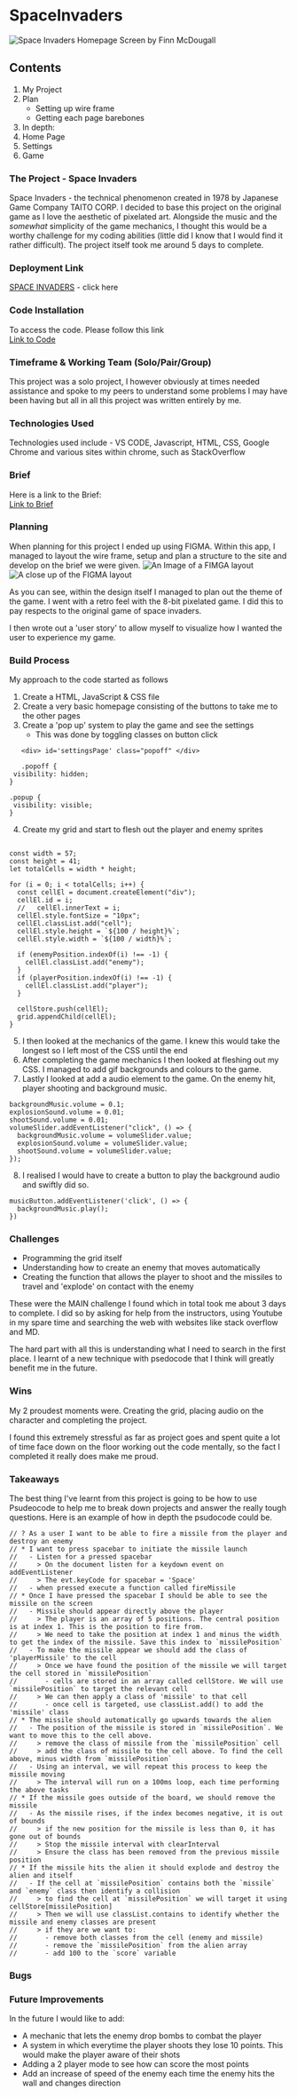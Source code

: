 # SpaceInvaders
![Space Invaders Homepage Screen](CSS/Media/GameHomepage.png)
by Finn McDougall

## Contents
1. My Project
2. Plan
    - Setting up wire frame
    - Getting each page barebones
3. In depth:
4. Home Page
5. Settings
6. Game



### The Project - Space Invaders

Space Invaders - the technical phenomenon created in 1978 by Japanese Game Company TAITO CORP.
I decided to base this project on the original game as I love the aesthetic of pixelated art. Alongside the music and the *somewhat* simplicity of the game mechanics, I thought this would be a worthy challenge for my coding abilities (little did I know that I would find it rather difficult).
The project itself took me around 5 days to complete.



### Deployment Link
[SPACE INVADERS](https://the-mostest.github.io/space-invaders/) - click here

### Code Installation
To access the code. Please follow this link
<br>
[Link to Code](https://github.com/The-Mostest/space-invaders.git)
<br>

### Timeframe & Working Team (Solo/Pair/Group)
This project was a solo project, I however obviously at times needed assistance and spoke to my peers to understand some problems I may have been having but all in all this project was written entirely by me.

### Technologies Used
Technologies used include - VS CODE, Javascript, HTML, CSS, Google Chrome and various sites within chrome, such as StackOverflow

### Brief
Here is a link to the Brief: <br>
[Link to Brief](https://pages.git.generalassemb.ly/modular-curriculum-all-courses/browser-based-game-project/project-requirements/)


### Planning

When planning for this project I ended up using FIGMA.
Within this app, I managed to layout the wire frame, setup and plan a structure to the site and develop on the brief we were given.
![An Image of a FIMGA layout](READMEMedia/FigmaLayout.png)
![A close up of the FIGMA layout](READMEMedia/CloseUpFigma.png)

As you can see, within the design itself I managed to plan out the theme of the game. I went with a retro feel with the 8-bit pixelated game. I did this to pay respects to the original game of space invaders.

I then wrote out a 'user story' to allow myself to visualize how I wanted the user to experience my game.


### Build Process

My approach to the code started as follows
1. Create a HTML, JavaScript & CSS file
2. Create a very basic homepage consisting of the buttons to take me to the other pages
3. Create a 'pop up' system to play the game and see the settings
    - This was done by toggling classes on button click 
 ```
    <div> id='settingsPage' class="popoff" </div>

    .popoff {
  visibility: hidden;
}

.popup {
  visibility: visible;
}
```
4. Create my grid and start to flesh out the player and enemy sprites
```

const width = 57;
const height = 41;
let totalCells = width * height;

for (i = 0; i < totalCells; i++) {
  const cellEl = document.createElement("div");
  cellEl.id = i;
  //   cellEl.innerText = i;
  cellEl.style.fontSize = "10px";
  cellEl.classList.add("cell");
  cellEl.style.height = `${100 / height}%`;
  cellEl.style.width = `${100 / width}%`;

  if (enemyPosition.indexOf(i) !== -1) {
    cellEl.classList.add("enemy");
  }
  if (playerPosition.indexOf(i) !== -1) {
    cellEl.classList.add("player");
  }

  cellStore.push(cellEl);
  grid.appendChild(cellEl);
}

```
5. I then looked at the mechanics of the  game. I knew this would take the longest so I left most of the CSS until the end
6. After completing the game mechanics I then looked at fleshing out my CSS. I managed to add gif backgrounds and colours to the game.
7. Lastly I looked at add a audio element to the game. On the enemy hit, player shooting and background music.
```
backgroundMusic.volume = 0.1;
explosionSound.volume = 0.01;
shootSound.volume = 0.01;
volumeSlider.addEventListener("click", () => {
  backgroundMusic.volume = volumeSlider.value;
  explosionSound.volume = volumeSlider.value;
  shootSound.volume = volumeSlider.value;
});
```
8. I realised I would have to create a button to play the background audio and swiftly did so.
```
musicButton.addEventListener('click', () => {
  backgroundMusic.play();
})
```

### Challenges
- Programming the grid itself
- Understanding how to create an enemy that moves automatically
- Creating the function that allows the player to shoot and the missiles to travel and 'explode' on contact with the enemy

These were the MAIN challenge I found which in total took me about 3 days to complete. I did so by asking for help from the instructors, using Youtube in my spare time and searching the web with websites like stack overflow and MD.

The hard part with all this is understanding what I need to search in the first place.
I learnt of a new technique with psedocode that I think will greatly benefit me in the future.

### Wins
My 2 proudest moments were. Creating the grid, placing audio on the character and completing the project.

I found this extremely stressful as far as project goes and spent quite a lot of time face down on the floor working out the code mentally, so the fact I completed it really does make me proud.

### Takeaways
The best thing I've learnt from this project is going to be how to use Psudeocode to help me to break down projects and answer the really tough questions. Here is an example of how in depth the psudocode could be.


```
// ? As a user I want to be able to fire a missile from the player and destroy an enemy
// * I want to press spacebar to initiate the missile launch
//   - Listen for a pressed spacebar
//     > On the document listen for a keydown event on addEventListener
//     > The evt.keyCode for spacebar = 'Space'
//   - when pressed execute a function called fireMissile
// * Once I have pressed the spacebar I should be able to see the missile on the screen
//   - Missile should appear directly above the player
//     > The player is an array of 5 positions. The central position is at index 1. This is the position to fire from.
//     > We need to take the position at index 1 and minus the width to get the index of the missile. Save this index to `missilePosition`
//   - To make the missile appear we should add the class of 'playerMissile' to the cell
//     > Once we have found the position of the missile we will target the cell stored in `missilePosition`
//       - cells are stored in an array called cellStore. We will use `missilePosition` to target the relevant cell
//     > We can then apply a class of 'missile' to that cell
//       - once cell is targeted, use classList.add() to add the 'missile' class
// * The missile should automatically go upwards towards the alien
//   - The position of the missile is stored in `missilePosition`. We want to move this to the cell above.
//     > remove the class of missile from the `missilePosition` cell
//     > add the class of missile to the cell above. To find the cell above, minus width from `missilePosition`
//   - Using an interval, we will repeat this process to keep the missile moving
//     > The interval will run on a 100ms loop, each time performing the above tasks
// * If the missile goes outside of the board, we should remove the missile
//   - As the missile rises, if the index becomes negative, it is out of bounds
//     > if the new position for the missile is less than 0, it has gone out of bounds
//     > Stop the missile interval with clearInterval
//     > Ensure the class has been removed from the previous missile position
// * If the missile hits the alien it should explode and destroy the alien and itself
//   - If the cell at `missilePosition` contains both the `missile` and `enemy` class then identify a collision
//     > to find the cell at `missilePosition` we will target it using cellStore[missilePosition]
//     > Then we will use classList.contains to identify whether the missile and enemy classes are present
//     > if they are we want to:
//       - remove both classes from the cell (enemy and missile)
//       - remove the `missilePosition` from the alien array
//       - add 100 to the `score` variable
```


### Bugs



### Future Improvements
In the future I would like to add:
- A mechanic that lets the enemy drop bombs to combat the player
- A system in which everytime the player shoots they lose 10 points. This would make the player aware of their shots
- Adding a 2 player mode to see how can score the most points
- Add an increase of speed of the enemy each time the enemy hits the wall and changes direction